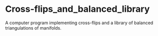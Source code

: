 # Cross-flips_and_balanced_library
A computer program implementing cross-flips and a library of balanced triangulations of manifolds.
